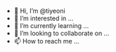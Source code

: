 - 👋 Hi, I’m @tiyeoni
- 👀 I’m interested in ...
- 🌱 I’m currently learning ...
- 💞️ I’m looking to collaborate on ...
- 📫 How to reach me ...

<!---
tiyeoni/tiyeoni is a ✨ special ✨ repository because its `README.md` (this file) appears on your GitHub profile.
You can click the Preview link to take a look at your changes.
--->

